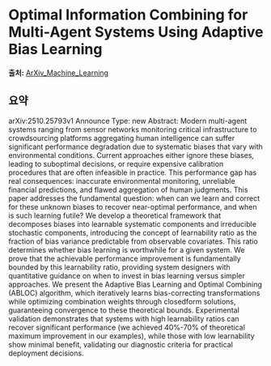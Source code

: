 # Optimal Information Combining for Multi-Agent Systems Using Adaptive Bias Learning

**출처:** [ArXiv_Machine_Learning](https://arxiv.org/abs/2510.25793)

## 요약
arXiv:2510.25793v1 Announce Type: new
Abstract: Modern multi-agent systems ranging from sensor networks monitoring critical infrastructure to crowdsourcing platforms aggregating human intelligence can suffer significant performance degradation due to systematic biases that vary with environmental conditions. Current approaches either ignore these biases, leading to suboptimal decisions, or require expensive calibration procedures that are often infeasible in practice. This performance gap has real consequences: inaccurate environmental monitoring, unreliable financial predictions, and flawed aggregation of human judgments. This paper addresses the fundamental question: when can we learn and correct for these unknown biases to recover near-optimal performance, and when is such learning futile? We develop a theoretical framework that decomposes biases into learnable systematic components and irreducible stochastic components, introducing the concept of learnability ratio as the fraction of bias variance predictable from observable covariates. This ratio determines whether bias learning is worthwhile for a given system. We prove that the achievable performance improvement is fundamentally bounded by this learnability ratio, providing system designers with quantitative guidance on when to invest in bias learning versus simpler approaches. We present the Adaptive Bias Learning and Optimal Combining (ABLOC) algorithm, which iteratively learns bias-correcting transformations while optimizing combination weights through closedform solutions, guaranteeing convergence to these theoretical bounds. Experimental validation demonstrates that systems with high learnability ratios can recover significant performance (we achieved 40%-70% of theoretical maximum improvement in our examples), while those with low learnability show minimal benefit, validating our diagnostic criteria for practical deployment decisions.
